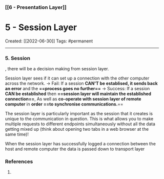 ### [[6 - Presentation Layer]]

# 5 - Session Layer
Created:  [[2022-06-30]]
Tags: #permanent 

---
### 5. Session
, there will be a decision making from session layer.

Session layer sees if it can set up a connection with the other computer across the network. 
-> Fail: If a session **CAN'T be establised, it sends back an error** and the **==process goes no further==**
-> Success: If a session **CAN be established** then **==session layer will maintain the established connection==**, 
As well as **co-operate with session layer of remote computer** in **order ==to synchronise communications.**==

The session layer is particularly important as the session that it creates is unique to the communication in question. This is what allows you to make multiple requests to different endpoints simultaneously without all the data getting mixed up (think about opening two tabs in a web browser at the same time)!


When the session layer has successfully logged a connection between the host and remote computer the data is passed down to transport layer















### References
1. 